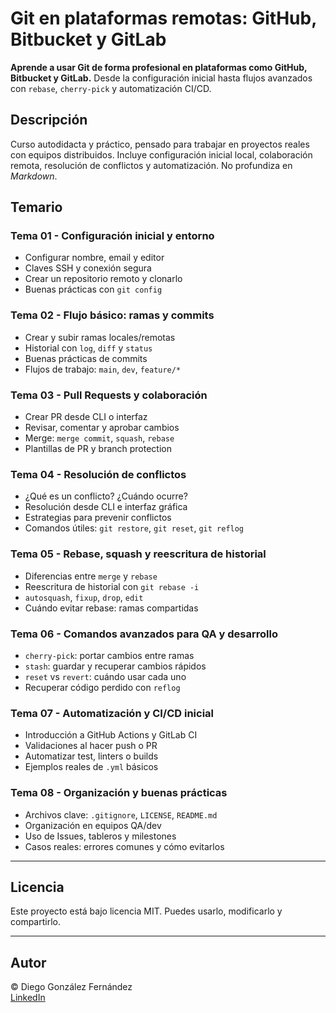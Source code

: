 # Git en plataformas remotas: GitHub, Bitbucket y GitLab

**Aprende a usar Git de forma profesional en plataformas como GitHub, Bitbucket y GitLab.** Desde la configuración inicial hasta flujos avanzados con `rebase`, `cherry-pick` y automatización CI/CD.

## Descripción

Curso autodidacta y práctico, pensado para trabajar en proyectos reales con equipos distribuidos. Incluye configuración inicial local, colaboración remota, resolución de conflictos y automatización. No profundiza en *Markdown*.

## Temario

### Tema 01 - Configuración inicial y entorno
- Configurar nombre, email y editor
- Claves SSH y conexión segura
- Crear un repositorio remoto y clonarlo
- Buenas prácticas con `git config`

### Tema 02 - Flujo básico: ramas y commits
- Crear y subir ramas locales/remotas
- Historial con `log`, `diff` y `status`
- Buenas prácticas de commits
- Flujos de trabajo: `main`, `dev`, `feature/*`

### Tema 03 - Pull Requests y colaboración
- Crear PR desde CLI o interfaz
- Revisar, comentar y aprobar cambios
- Merge: `merge commit`, `squash`, `rebase`
- Plantillas de PR y branch protection

### Tema 04 - Resolución de conflictos
- ¿Qué es un conflicto? ¿Cuándo ocurre?
- Resolución desde CLI e interfaz gráfica
- Estrategias para prevenir conflictos
- Comandos útiles: `git restore`, `git reset`, `git reflog`

### Tema 05 - Rebase, squash y reescritura de historial
- Diferencias entre `merge` y `rebase`
- Reescritura de historial con `git rebase -i`
- `autosquash`, `fixup`, `drop`, `edit`
- Cuándo evitar rebase: ramas compartidas

### Tema 06 - Comandos avanzados para QA y desarrollo
- `cherry-pick`: portar cambios entre ramas
- `stash`: guardar y recuperar cambios rápidos
- `reset` vs `revert`: cuándo usar cada uno
- Recuperar código perdido con `reflog`

### Tema 07 - Automatización y CI/CD inicial
- Introducción a GitHub Actions y GitLab CI
- Validaciones al hacer push o PR
- Automatizar test, linters o builds
- Ejemplos reales de `.yml` básicos

### Tema 08 - Organización y buenas prácticas
- Archivos clave: `.gitignore`, `LICENSE`, `README.md`
- Organización en equipos QA/dev
- Uso de Issues, tableros y milestones
- Casos reales: errores comunes y cómo evitarlos

---

## Licencia

Este proyecto está bajo licencia MIT. Puedes usarlo, modificarlo y compartirlo.

---

## Autor

© Diego González Fernández  
[LinkedIn](https://www.linkedin.com/in/diego-gonzalez-fernandez)
